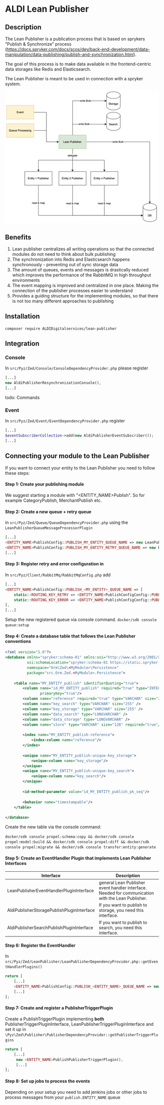 # ALDI Lean Publisher

## Description
The Lean Publisher is a publication process that is based on sprykers "Publish & Synchronize" process (https://docs.spryker.com/docs/scos/dev/back-end-development/data-manipulation/data-publishing/publish-and-synchronization.html).

The goal of this process is to make data available in the frontend-centric data storages like Redis and Elasticsearch.

The Lean Publisher is meant to be used in connection with a spryker system.

![Screenshot](data/aldi_lean_publisher.png)

## Benefits

1. Lean publisher centralizes all writing operations so that the connected modules do not need to think about bulk publishing
2. The synchronization into Redis and Elasticsearch happens synchronously - preventing out of sync storage data
3. The amount of queues, events and messages is drastically reduced which improves the performance of the RabbitMQ in high throughput environments
4. The event mapping is improved and centralized in one place. Making the connection of the publisher processes easier to understand
5. Provides a guiding structure for the implementing modules, so that there is not too many different approaches to publishing

## Installation
`composer require ALDIDigitalservices/lean-publisher`

## Integration


### Console
In `src/Pyz/Zed/Console/ConsoleDependencyProvider.php` please register

```php
[...]
new AldiPublisherResynchronizationConsole(),
[...]
```

todo: Commands

### Event
In `src/Pyz/Zed/Event/EventDependencyProvider.php` register

```php
[...]
$eventSubscriberCollection->add(new AldiPublisherEventSubscriber());
[...]
```

## Connecting your module to the Lean Publisher
If you want to connect your entity to the Lean Publisher you need to follow these steps:

#### Step 1: Create your publishing module
We suggest starting a module with "<ENTITY_NAME>Publish". So for example CategoryPublish, MerchantPublish etc.

#### Step 2: Create a new queue + retry queue
in `src/Pyz/Zed/Queue/QueueDependencyProvider.php` using the `LeanPublisherQueueMessageProcessorPlugin`
```php
[...]
<ENTITY_NAME>PublishConfig::PUBLISH_MY_ENTITY_QUEUE_NAME => new LeanPublisherQueueMessageProcessorPlugin(),
<ENTITY_NAME>PublishConfig::PUBLISH_MY_ENTITY_RETRY_QUEUE_NAME => new EventRetryQueueMessageProcessorPlugin()
[...]
```

#### Step 3: Register retry and error configuration in
In `src/Pyz/Client/RabbitMq/RabbitMqConfig.php` add
```php
[...]
<ENTITY_NAME>PublishConfig::PUBLISH_<MY_ENTITY>_QUEUE_NAME => [
    static::ROUTING_KEY_RETRY => <ENTITY_NAME>PublishConfigConfig::PUBLISH_<ENTITY_NAME>_RETRY_QUEUE_NAME,
    static::ROUTING_KEY_ERROR => <ENTITY_NAME>PublishConfigConfig::PUBLISH_<ENTITY_NAME>_ERROR_QUEUE_NAME,
],
[...]
```

Setup the new registered queue via console command.
`docker/sdk console queue:setup`

#### Step 4: Create a database table that follows the Lean Publisher conventions
```xml
<?xml version="1.0"?>
<database xmlns="spryker:schema-01" xmlns:xsi="http://www.w3.org/2001/XMLSchema-instance" name="zed"
          xsi:schemaLocation="spryker:schema-01 https://static.spryker.com/schema-01.xsd"
          namespace="Orm\Zed\<MyModule>\Persistence"
          package="src.Orm.Zed.<MyModule>.Persistence">

    <table name="MY_ENTITY_publish" identifierQuoting="true">
        <column name="id_MY_ENTITY_publish" required="true" type="INTEGER" autoIncrement="true"
                primaryKey="true"/>
        <column name="reference" required="true" type="VARCHAR" size="255"/>
        <column name="key_search" type="VARCHAR" size="255" />
        <column name="key_storage" type="VARCHAR" size="255" />
        <column name="data_search" type="LONGVARCHAR" />
        <column name="data_storage" type="LONGVARCHAR" />
        <column name="store" type="VARCHAR" size="128" required="true"/>

        <index name="MY_ENTITY_publish-reference">
            <index-column name="reference"/>
        </index>

        <unique name="MY_ENTITY_publish-unique-key_storage">
            <unique-column name="key_storage"/>
        </unique>
        <unique name="MY_ENTITY_publish-unique-key_search">
            <unique-column name="key_search"/>
        </unique>

        <id-method-parameter value="id_MY_ENTITY_publish_pk_seq"/>

        <behavior name="timestampable"/>
    </table>

</database>
```

Create the new table via the console command:

`docker/sdk console propel:schema:copy && docker/sdk console propel:model:build && docker/sdk console propel:diff && docker/sdk console propel:migrate && docker/sdk console transfer:entity:generate`

#### Step 5: Create an EventHandler Plugin that implements Lean Publisher Interfaces
Interface | Description
--- |---
LeanPublisherEventHandlerPluginInterface | general Lean Publisher event handler interface. Needed for communication with the Lean Publisher.
AldiPublisherStoragePublishPluginInterface | If you want to publish to storage, you need this interface.
AldiPublisherSearchPublishPluginInterface | If you want to publish to search, you need this interface.


#### Step 6: Register the EventHandler 
In `src/Pyz/Zed/LeanPublisher/LeanPublisherDependencyProvider.php::getEventHandlerPlugins()`

```php
return [
    [...]
    <ENTITY_NAME>PublishConfig::PUBLISH_<ENTITY_NAME>_QUEUE_NAME => new <ENTITY_NAME>PublishEventHandlerPlugin(),
    [...]
];
```
#### Step 7: Create and register a PublisherTriggerPlugin
Create a PublishTriggerPlugin implementing **both** PublisherTriggerPluginInterface, LeanPublisherTriggerPluginInterface and set it up in 
`\Pyz\Zed\Publisher\PublisherDependencyProvider::getPublisherTriggerPlugins`

```php
return [
    [...]
     new <ENTITY_NAME>PublishPublisherTriggerPlugin(),
     [...]
];
```

#### Step 8: Set up jobs to process the events
Depending on your setup you need to add jenkins jobs or other jobs to process messages from your `publish.ENTITY_NAME` queue
